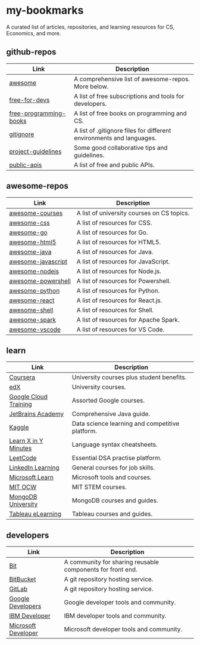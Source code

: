 # my-bookmarks
A curated list of articles, repositories, and learning resources for CS, Economics, and more.


## github-repos
| Link | Description |
| -----|----- |
| [awesome](https://github.com/sindresorhus/awesome) | A comprehensive list of awesome-repos. More below. |
| [free-for-devs](https://github.com/ripienaar/free-for-dev/blob/master/README.md) | A list of free subscriptions and tools for developers. |
| [free-programming-books](https://github.com/EbookFoundation/free-programming-books/blob/master/free-programming-books.md) | A list of free books on programming and CS. |
| [gitignore](https://github.com/github/gitignore) | A list of .gitignore files for different environments and languages. |
| [project-guidelines](https://github.com/elsewhencode/project-guidelines) | Some good collaborative tips and guidelines. |
| [public-apis](https://github.com/public-apis/public-apis) | A list of free and public APIs. |


## awesome-repos
| Link | Description |
| -----|----- |
| [awesome-courses](https://github.com/prakhar1989/awesome-courses) | A list of university courses on CS topics. |
| [awesome-css](https://github.com/awesome-css-group/awesome-css) | A list of resources for CSS. |
| [awesome-go](https://github.com/avelino/awesome-go) | A list of resources for Go. |
| [awesome-html5](https://github.com/diegocard/awesome-html5) | A list of resources for HTML5. |
| [awesome-java](https://github.com/akullpp/awesome-java) | A list of resources for Java. |
| [awesome-javascript](https://github.com/sorrycc/awesome-javascript) | A list of resources for JavaScript. |
| [awesome-nodejs](https://github.com/sindresorhus/awesome-nodejs) | A list of resources for Node.js. |
| [awesome-powershell](https://github.com/janikvonrotz/awesome-powershell) | A list of resources for Powershell. |
| [awesome-python](https://github.com/vinta/awesome-python) | A list of resources for Python. |
| [awesome-react](https://github.com/enaqx/awesome-react) | A list of resources for React.js. |
| [awesome-shell](https://github.com/alebcay/awesome-shell) | A list of resources for Shell. |
| [awesome-spark](https://github.com/awesome-spark/awesome-spark) | A list of resources for Apache Spark. |
| [awesome-vscode](https://github.com/viatsko/awesome-vscode) | A list of resources for VS Code. |


## learn
| Link | Description |
| -----|----- |
| [Coursera](https://www.coursera.org/) | University courses plus student benefits. |
| [edX](https://edx.org/) | University courses. |
| [Google Cloud Training](https://cloud.google.com/training) | Assorted Google courses. |
| [JetBrains Academy](https://hyperskill.org/) | Comprehensive Java guide. |
| [Kaggle](https://www.kaggle.com/) | Data science learning and competitive platform. |
| [Learn X in Y Minutes](https://learnxinyminutes.com/) | Language syntax cheatsheets. |
| [LeetCode](https://leetcode.com/) | Essential DSA practise platform. |
| [LinkedIn Learning](https://linkedin.com/learning) | General courses for job skills. |
| [Microsoft Learn](https://docs.microsoft.com/en-us/learn/) | Microsoft tools and courses. |
| [MIT OCW](https://ocw.mit.edu/index.htm) | MIT STEM courses. |
| [MongoDB University](https://university.mongodb.com/) | MongoDB courses and guides. |
| [Tableau eLearning](https://elearning.tableau.com/) | Tableau courses and guides. |


## developers
| Link | Description |
| -----|----- |
| [Bit](https://bit.dev/) | A community for sharing reusable components for front end. |
| [BitBucket](https://bitbucket.org/) | A git repository hosting service. |
| [GitLab](https://gitlab.com/) | A git repository hosting service. |
| [Google Developers](https://developers.google.com/) | Google developer tools and community. |
| [IBM Developer](https://developer.ibm.com/) | IBM developer tools and community. |
| [Microsoft Developer](https://developer.microsoft.com/en-us/) | Microsoft developer tools and community. |
